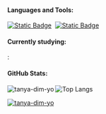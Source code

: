 <h4 align="left">Languages and Tools:</h4>
<a target="_blank" rel="noopener noreferrer nofollow" href="https://camo.githubusercontent.com/b7ca5ae8b041dbba7603fc529cd9fe949c80ff855f8ca5c8b11a47be17f3c6dd/68747470733a2f2f696d672e736869656c64732e696f2f62616467652f436f64652d48544d4c352d696e666f726d6174696f6e616c3f7374796c653d666c6174266c6f676f3d48544d4c3526636f6c6f723d453334463236"><img alt="Static Badge" src="https://img.shields.io/badge/Framework-.NET-brightgreen?color=%23512BD4"></a>
<a target="_blank" rel="noopener noreferrer nofollow" href="https://camo.githubusercontent.com/b7ca5ae8b041dbba7603fc529cd9fe949c80ff855f8ca5c8b11a47be17f3c6dd/68747470733a2f2f696d672e736869656c64732e696f2f62616467652f436f64652d48544d4c352d696e666f726d6174696f6e616c3f7374796c653d666c6174266c6f676f3d48544d4c3526636f6c6f723d453334463236"><img src="https://camo.githubusercontent.com/b7ca5ae8b041dbba7603fc529cd9fe949c80ff855f8ca5c8b11a47be17f3c6dd/68747470733a2f2f696d672e736869656c64732e696f2f62616467652f436f64652d48544d4c352d696e666f726d6174696f6e616c3f7374796c653d666c6174266c6f676f3d48544d4c3526636f6c6f723d453334463236" alt="" data-canonical-src="https://img.shields.io/badge/Code-HTML5-informational?style=flat&amp;logo=HTML5&amp;color=E34F26" style="max-width: 100%;"></a>
<a target="_blank" rel="noopener noreferrer nofollow" href="https://camo.githubusercontent.com/b7ca5ae8b041dbba7603fc529cd9fe949c80ff855f8ca5c8b11a47be17f3c6dd/68747470733a2f2f696d672e736869656c64732e696f2f62616467652f436f64652d48544d4c352d696e666f726d6174696f6e616c3f7374796c653d666c6174266c6f676f3d48544d4c3526636f6c6f723d453334463236"><img alt="Static Badge" src="https://img.shields.io/badge/Code-CSS3-brightgreen?logo=css3&color=%231572B6"></a>

<h4 align="left">Currently studying:</h4>:
<a target="_blank" rel="noopener noreferrer nofollow" href="https://camo.githubusercontent.com/8315bbc3830684284cc2524e79f179ec0f6562686b8f84c6262a5033b9c6299a/68747470733a2f2f696d672e736869656c64732e696f2f62616467652f436f64652d52656163742d696e666f726d6174696f6e616c3f7374796c653d666c6174266c6f676f3d726561637426636f6c6f723d363144414642"><img src="https://camo.githubusercontent.com/8315bbc3830684284cc2524e79f179ec0f6562686b8f84c6262a5033b9c6299a/68747470733a2f2f696d672e736869656c64732e696f2f62616467652f436f64652d52656163742d696e666f726d6174696f6e616c3f7374796c653d666c6174266c6f676f3d726561637426636f6c6f723d363144414642" alt="" data-canonical-src="https://img.shields.io/badge/Code-React-informational?style=flat&amp;logo=react&amp;color=61DAFB" style="max-width: 100%;"></a>

<h4 align="left">GitHub Stats:</h4>

<img align="left" src="https://github-readme-stats.vercel.app/api?username=tanya-dim-yo&show_icons=true&theme=transparent&locale=en&theme=default" alt="tanya-dim-yo" />![Top Langs](https://github-readme-stats.vercel.app/api/top-langs/?username=tanya-dim-yo&layout=compact&theme=default)

<p align="left"> <a href="https://github.com/ryo-ma/github-profile-trophy"><img src="https://github-profile-trophy.vercel.app/?username=tanya-dim-yo&theme=flat&no-frame=false&margin-w=10&title=Commits,Repositories,Experience" alt="tanya-dim-yo" /></a></p>
